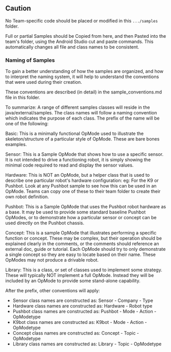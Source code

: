 ## CautionNo Team-specific code should be placed or modified in this ``.../samples`` folder.Full or partial Samples should be Copied from here, and then Pasted intothe team's folder, using the Android Studio cut and paste commands.This automatically changes all file and class names to be consistent.### Naming of SamplesTo gain a better understanding of how the samples are organized, and how to interpret thenaming system, it will help to understand the conventions that were used during their creation.These conventions are described (in detail) in the sample_conventions.md file in this folder.To summarize: A range of different samples classes will reside in the java/external/samples.The class names will follow a naming convention which indicates the purpose of each class.The prefix of the name will be one of the following:Basic:  	This is a minimally functional OpMode used to illustrate the skeleton/structure            of a particular style of OpMode.  These are bare bones examples.Sensor:    	This is a Sample OpMode that shows how to use a specific sensor.            It is not intended to drive a functioning robot, it is simply showing the minimal code            required to read and display the sensor values.Hardware:	This is NOT an OpMode, but a helper class that is used to describe            one particular robot's hardware configuration:   eg: For the K9 or Pushbot.            Look at any Pushbot sample to see how this can be used in an OpMode.            Teams can copy one of these to their team folder to create their own robot definition.Pushbot:	This is a Sample OpMode that uses the Pushbot robot hardware as a base.            It may be used to provide some standard baseline Pushbot OpModes, or            to demonstrate how a particular sensor or concept can be used directly on the            Pushbot chassis.Concept:	This is a sample OpMode that illustrates performing a specific function or concept.            These may be complex, but their operation should be explained clearly in the comments,            or the comments should reference an external doc, guide or tutorial.            Each OpMode should try to only demonstrate a single concept so they are easy to            locate based on their name.  These OpModes may not produce a drivable robot. Library:    This is a class, or set of classes used to implement some strategy.            These will typically NOT implement a full OpMode.  Instead they will be included            by an OpMode to provide some stand-alone capability.After the prefix, other conventions will apply:* Sensor class names are constructed as:    Sensor - Company - Type* Hardware class names are constructed as:  Hardware - Robot type* Pushbot class names are constructed as:   Pushbot - Mode - Action - OpModetype* K9bot class names are constructed as:     K9bot - Mode - Action - OpModetype* Concept class names are constructed as:   Concept - Topic - OpModetype* Library class names are constructed as:   Library - Topic - OpModetype